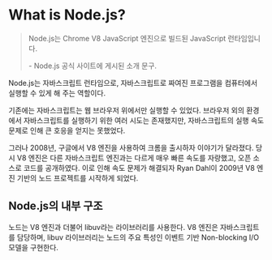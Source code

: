 # What is Node.js?

> Node.js는 Chrome V8 JavaScript 엔진으로 빌드된 JavaScript 런타임입니다.
>
> \- Node.js 공식 사이트에 게시된 소개 문구.

Node.js는 자바스크립트 런타임으로, 자바스크립트로 짜여진 프로그램을 컴퓨터에서 실행할 수 있게 해 주는 역할이다.

기존에는 자바스크립트는 웹 브라우저 위에서만 실행할 수 있었다. 브라우저 외의 환경에서 자바스크립트를 실행하기 위한 여러 시도는 존재했지만, 자바스크립트의 실행 속도 문제로 인해 큰 호응을 얻지는 못했었다.

그러나 2008년, 구글에서 V8 엔진을 사용하여 크롬을 출시하자 이야기가 달라졌다. 당시 V8 엔진은 다른 자바스크립트 엔진과는 다르게 매우 빠른 속도를 자랑했고, 오픈 소스로 코드를 공개하였다. 이로 인해 속도 문제가 해결되자 Ryan Dahl이 2009년 V8 엔진 기반의 노드 프로젝트를 시작하게 되었다.

## Node.js의 내부 구조

노드는 V8 엔진과 더불어 libuv라는 라이브러리를 사용한다. V8 엔진은 자바스크립트를 담당하며, libuv 라이브러리는 노드의 주요 특성인 이벤트 기반 Non-blocking I/O 모델을 구현한다.
